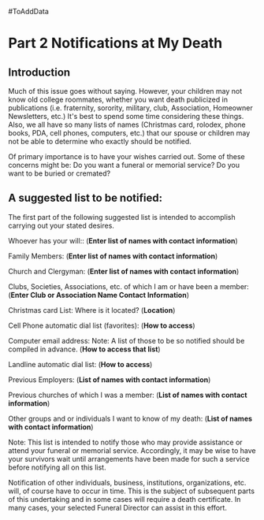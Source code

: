 #ToAddData 
# Part 2 Notifications at My Death
## Introduction
Much of this issue goes without saying.  However, your children may not know old college roommates, whether you want death publicized in publications (i.e. fraternity, sorority, military, club, Association, Homeowner Newsletters, etc.)  It's best to spend some time considering these things.  Also, we all have so many lists of  names (Christmas card, rolodex, phone books, PDA, cell phones, computers, etc.) that our spouse or children may not be able to determine who exactly should be notified.

Of primary importance is to have your wishes carried out.  Some of these concerns might be:
    Do you want a funeral or memorial service?
    Do you want to be buried or cremated?


## A suggested list to be notified:
The first part of the following suggested list is intended to accomplish carrying out your stated desires.

Whoever has your will::
    (**Enter list of names with contact information**)

Family Members:
    (**Enter list of names with contact information**)

Church and Clergyman:
    (**Enter list of names with contact information**)

Clubs, Societies, Associations, etc. of which I am or have been a member:
    (**Enter Club or Association Name     Contact Information**)

Christmas card List:
    Where is it located? (**Location**)

Cell Phone automatic dial list (favorites):  (**How to access**)

Computer email address:
    Note: A list of those to be so notified should be compiled in advance. (**How to access that list**)

Landline automatic dial list:  (**How to access**)

Previous Employers:
    (**List of names with contact information**)

Previous churches of which I was a member:
    (**List of names with contact information**)
    
Other groups and or individuals I want to know of my death:
    (**List of names with contact information**)

Note:  This list is intended to notify those who may provide assistance or attend your funeral or memorial service.  Accordingly, it may be wise to have your survivors wait until arrangements have been made for such a service before notifying all on this list.  

Notification of other individuals, business, institutions, organizations, etc. will, of course have to occur in time.  This is the subject of subsequent parts of this undertaking and in some cases will require a death certificate.  In many cases, your selected Funeral Director can assist in this effort.

    
    
